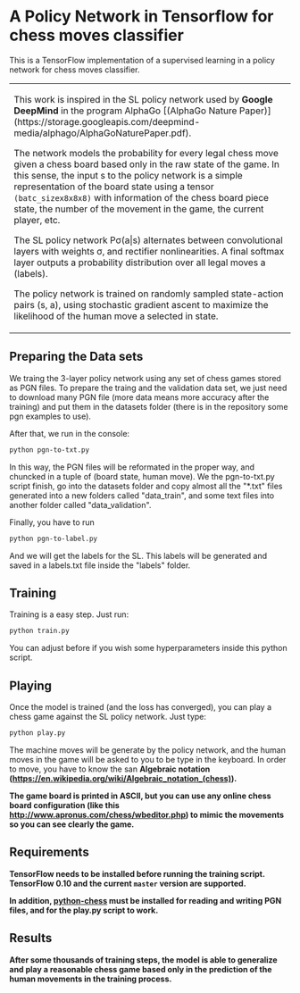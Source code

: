 # A Policy Network in Tensorflow for chess moves classifier

This is a TensorFlow implementation of a supervised learning in a policy network for chess moves classifier.

<table style="border-collapse: collapse">
<tr>
<td>
<p>
This work is inspired in the SL policy network used by <b>Google DeepMind</b> in the program AlphaGo [(AlphaGo Nature Paper)](https://storage.googleapis.com/deepmind-media/alphago/AlphaGoNaturePaper.pdf).
</p>
<p>
The network models the probability for every legal chess move given a chess board based only in the raw state of the game.
In this sense, the input s to the policy network is a simple representation of the board state using a tensor <code>(batc_sizex8x8x8)</code> with information of the chess board piece state, the number of the movement in the game, the current player, etc.
</p>
<p>
The SL policy network Pσ(a|s) alternates between convolutional layers with weights σ, and rectifier nonlinearities. A final softmax
layer outputs a probability distribution over all legal moves a (labels).
</p>
<p>
The policy network is trained on randomly sampled state-action pairs (s, a), using stochastic gradient ascent to
maximize the likelihood of the human move a selected in state. 
</p>
</td>
</tr>
</table>

## Preparing the Data sets

We traing the 3-layer policy network using any set of chess games stored as PGN files. To prepare the traing and the validation data set,
we just need to download many PGN file (more data means more accuracy after the training) and put them in the datasets folder (there is in the repository some pgn examples to use).

After that, we run in the console:
```bash
python pgn-to-txt.py
```

In this way, the PGN files will be reformated in the proper way, and chuncked in a tuple of (board state, human move).
We the pgn-to-txt.py script finish, go into the datasets folder and copy almost all the "*.txt" files generated into a new folders called "data_train",
and some text files into another folder called "data_validation".

Finally, you have to run 
```bash
python pgn-to-label.py
```

And we will get the labels for the SL. This labels will be generated and saved in a labels.txt file inside the "labels" folder.

## Training

Training is a easy step. Just run:
```bash
python train.py
```

You can adjust before if you wish some hyperparameters inside this python script.

## Playing

Once the model is trained (and the loss has converged), you can play a chess game against the SL policy network.
Just type:
```bash
python play.py
```

The machine moves will be generate by the policy network, and the human moves in the game will be asked to you to be type in the keyboard.
In order to move, you have to know the san <b>Algebraic notation<b> (https://en.wikipedia.org/wiki/Algebraic_notation_(chess)).

The game board is printed in ASCII, but you can use any online chess board configuration (like this http://www.apronus.com/chess/wbeditor.php) to mimic the movements so you can see clearly the game. 

## Requirements

TensorFlow needs to be installed before running the training script.
TensorFlow 0.10 and the current `master` version are supported.

In addition, [python-chess](https://github.com/niklasf/python-chess) must be installed for reading and writing PGN files, and for the play.py script to work.

## Results

After some thousands of training steps, the model is able to generalize and play a reasonable chess game based only in the prediction of the human movements in the training process.
